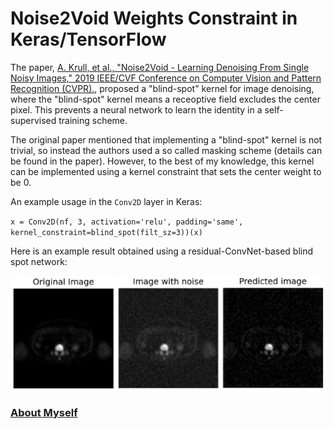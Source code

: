 # Noise2Void Weights Constraint in Keras/TensorFlow

The paper, <a href="https://ieeexplore.ieee.org/abstract/document/8954066">A. Krull, et al., "Noise2Void - Learning Denoising From Single Noisy Images," 2019 IEEE/CVF Conference on Computer Vision and Pattern Recognition (CVPR).</a>, proposed a "blind-spot" kernel for image denoising, where the "blind-spot" kernel means a receoptive field excludes the center pixel. This prevents a neural network to learn the identity in a self-supervised training scheme.

The original paper mentioned that implementing a "blind-spot" kernel is not trivial, so instead the authors used a so called masking scheme (details can be found in the paper). However, to the best of my knowledge, this kernel can be implemented using a kernel constraint that sets the center weight to be 0.

An example usage in the `Conv2D` layer in Keras:

  `x = Conv2D(nf, 3, activation='relu', padding='same', kernel_constraint=blind_spot(filt_sz=3))(x)`

Here is an example result obtained using a residual-ConvNet-based blind spot network:

<img src="https://github.com/junyuchen245/Noise2Void_Weights_Constraint_Keras/blob/master/sample_result.png" width="600"/>

### <a href="https://junyuchen245.github.io"> About Myself</a>
